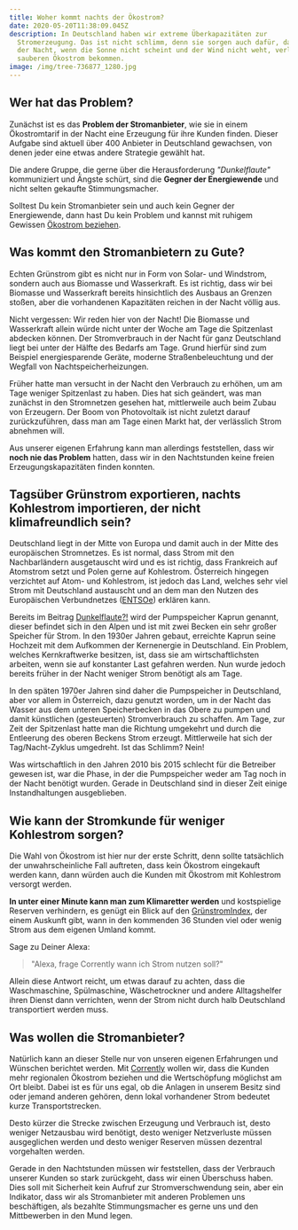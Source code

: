 ```yaml
---
title: Woher kommt nachts der Ökostrom?
date: 2020-05-20T11:38:09.045Z
description: In Deutschland haben wir extreme Überkapazitäten zur
  Stromerzeugung. Das ist nicht schlimm, denn sie sorgen auch dafür, dass wir in
  der Nacht, wenn die Sonne nicht scheint und der Wind nicht weht, verlässlich
  sauberen Ökostrom bekommen.
image: /img/tree-736877_1280.jpg
---
```

## Wer hat das Problem?

Zunächst ist es das **Problem der Stromanbieter**, wie sie in einem Ökostromtarif in der Nacht eine Erzeugung für ihre Kunden finden. Dieser Aufgabe sind aktuell über 400 Anbieter in Deutschland gewachsen, von denen jeder eine etwas andere Strategie gewählt hat. 

Die andere Gruppe, die gerne über die Herausforderung *"Dunkelflaute"*  kommuniziert und Ängste schürt, sind die **Gegner der Energiewende** und nicht selten gekaufte Stimmungsmacher. 

Solltest Du kein Stromanbieter sein und auch kein Gegner der Energiewende, dann hast Du kein Problem und kannst mit ruhigem Gewissen [Ökostrom beziehen](https://www.corrently.de/tarifrechner.html).

## Was kommt den Stromanbietern zu Gute?

Echten Grünstrom gibt es nicht nur in Form von Solar- und Windstrom, sondern auch aus Biomasse und Wasserkraft. Es ist richtig, dass wir bei Biomasse und Wasserkraft bereits hinsichtlich des Ausbaus an Grenzen stoßen, aber die vorhandenen Kapazitäten reichen in der Nacht völlig aus. 

Nicht vergessen: Wir reden hier von der Nacht! Die Biomasse und Wasserkraft allein würde nicht unter der Woche am Tage die Spitzenlast abdecken können. Der Stromverbrauch in der Nacht für ganz Deutschland liegt bei unter der Hälfte des Bedarfs am Tage. Grund hierfür sind zum Beispiel energiesparende Geräte, moderne Straßenbeleuchtung und der Wegfall von Nachtspeicherheizungen. 

Früher hatte man versucht in der Nacht den Verbrauch zu erhöhen, um am Tage weniger Spitzenlast zu haben. Dies hat sich geändert, was man zunächst in den Stromnetzen gesehen hat, mittlerweile auch beim Zubau von Erzeugern. Der Boom von Photovoltaik ist nicht zuletzt darauf zurückzuführen, dass man am Tage einen Markt hat, der verlässlich Strom abnehmen will.

Aus unserer eigenen Erfahrung kann man allerdings feststellen, dass wir **noch nie das Problem** hatten, dass wir in den Nachtstunden keine freien Erzeugungskapazitäten finden konnten.

## Tagsüber Grünstrom exportieren, nachts Kohlestrom importieren, der nicht klimafreundlich sein?

Deutschland liegt in der Mitte von Europa und damit auch in der Mitte des europäischen Stromnetzes. Es ist normal, dass Strom mit den Nachbarländern ausgetauscht wird und es ist richtig, dass Frankreich auf Atomstrom setzt und Polen gerne auf Kohlestrom. Österreich hingegen verzichtet auf Atom- und Kohlestrom, ist jedoch das Land, welches sehr viel Strom mit Deutschland austauscht und an dem man den Nutzen des Europäischen Verbundnetzes ([ENTSOe](https://entsoe.net/)) erklären kann. 

Bereits im Beitrag [Dunkelflaute?!](https://corrently.blog/post/dunkelflaute/) wird der Pumpspeicher Kaprun genannt, dieser befindet sich in den Alpen und ist mit zwei Becken ein sehr großer Speicher für Strom. In den 1930er Jahren gebaut, erreichte Kaprun seine Hochzeit mit dem Aufkommen der Kernenergie in Deutschland. Ein Problem, welches Kernkraftwerke besitzen, ist, dass sie am wirtschaftlichsten arbeiten, wenn sie auf konstanter Last gefahren werden. Nun wurde jedoch bereits früher in der Nacht weniger Strom benötigt als am Tage.

In den späten 1970er Jahren sind daher die Pumpspeicher in Deutschland, aber vor allem in Österreich, dazu genutzt worden, um in der Nacht das Wasser aus dem unteren Speicherbecken in das Obere zu pumpen und damit künstlichen (gesteuerten) Stromverbrauch zu schaffen. Am Tage, zur Zeit der Spitzenlast hatte man die Richtung umgekehrt und durch die Entleerung des oberen Beckens Strom erzeugt. Mittlerweile hat sich der Tag/Nacht-Zyklus umgedreht. Ist das Schlimm? Nein! 

Was wirtschaftlich in den Jahren 2010 bis 2015 schlecht für die Betreiber gewesen ist, war die Phase, in der die Pumpspeicher weder am Tag noch in der Nacht benötigt wurden. Gerade in Deutschland sind in dieser Zeit einige Instandhaltungen ausgeblieben.

## Wie kann der Stromkunde für weniger Kohlestrom sorgen?

Die Wahl von Ökostrom ist hier nur der erste Schritt, denn sollte tatsächlich der unwahrscheinliche Fall auftreten, dass kein Ökostrom eingekauft werden kann, dann würden auch die Kunden mit Ökostrom mit Kohlestrom versorgt werden. 

**In unter einer Minute kann man zum Klimaretter werden** und kostspielige Reserven verhindern, es genügt ein Blick auf den [GrünstromIndex](https://www.gruenstromindex.de/), der einem Auskunft gibt, wann in den kommenden 36 Stunden viel oder wenig Strom aus dem eigenen Umland kommt. 

Sage zu Deiner Alexa:

> "Alexa, frage Corrently wann ich Strom nutzen soll?"

Allein diese Antwort reicht, um etwas darauf zu achten, dass die Waschmaschine, Spülmaschine, Wäschetrockner und andere Alltagshelfer ihren Dienst dann verrichten, wenn der Strom nicht durch halb Deutschland transportiert werden muss.

## Was wollen die Stromanbieter?

Natürlich kann an dieser Stelle nur von unseren eigenen Erfahrungen und Wünschen berichtet werden. Mit [Corrently](https://corrently.de/home.html) wollen wir, dass die Kunden mehr regionalen Ökostrom beziehen und die Wertschöpfung möglichst am Ort bleibt. Dabei ist es für uns egal, ob die Anlagen in unserem Besitz sind oder jemand anderen gehören, denn lokal vorhandener Strom bedeutet kurze Transportstrecken. 

Desto kürzer die Strecke zwischen Erzeugung und Verbrauch ist, desto weniger Netzausbau wird benötigt, desto weniger Netzverluste müssen ausgeglichen werden und desto weniger Reserven müssen dezentral vorgehalten werden.

Gerade in den Nachtstunden müssen wir feststellen, dass der Verbrauch unserer Kunden so stark zurückgeht, dass wir einen Überschuss haben. Dies soll mit Sicherheit kein Aufruf zur Stromverschwendung sein, aber ein Indikator, dass wir als Stromanbieter mit anderen Problemen uns beschäftigen, als bezahlte Stimmungsmacher es gerne uns und den Mittbewerben in den Mund legen.